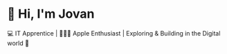 # 👋 Hi, I'm Jovan  

💻 IT Apprentice | 👨🏽‍💻 Apple Enthusiast | Exploring & Building in the Digital world 🚀

